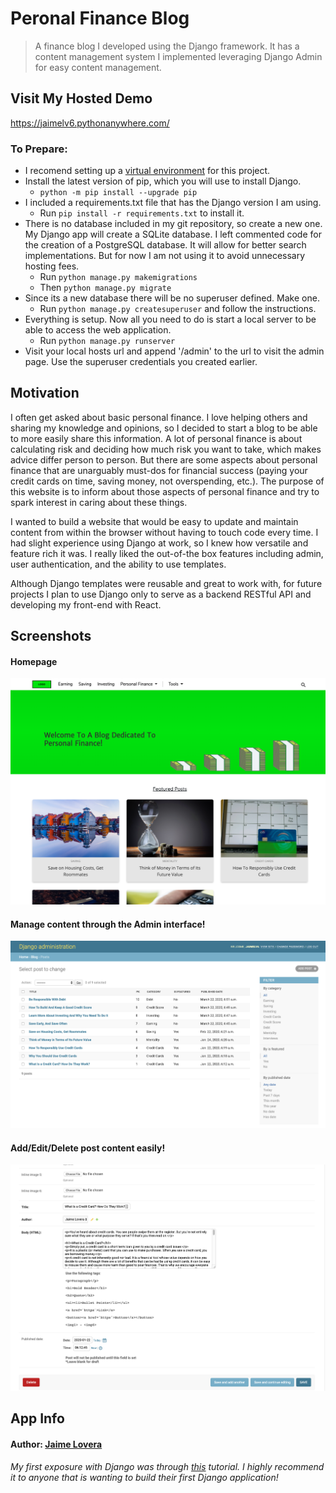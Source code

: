 # Peronal Finance Blog
> A finance blog I developed using the Django framework. It has a content management system I implemented leveraging Django Admin for easy content management.

## Visit My Hosted Demo
https://jaimelv6.pythonanywhere.com/

### To Prepare:
- I recomend setting up a [virtual environment](https://docs.python.org/3/library/venv.html) for this project.
- Install the latest version of pip, which you will use to install Django.
  - ``` python -m pip install --upgrade pip ```
- I included a requirements.txt file that has the Django version I am using. 
  - Run ``` pip install -r requirements.txt ``` to install it.
- There is no database included in my git repository, so create a new one. My Django app will create a SQLite database. I left commented code for the creation of a PostgreSQL database. It will allow for better search implementations. But for now I am not using it to avoid unnecessary hosting fees.
  - Run ``` python manage.py makemigrations ``` 
  - Then ``` python manage.py migrate ```
- Since its a new database there will be no superuser defined. Make one.
  - Run ``` python manage.py createsuperuser ``` and follow the instructions.
- Everything is setup. Now all you need to do is start a local server to be able to access the web application.
  - Run ``` python manage.py runserver ```
- Visit your local hosts url and append '/admin' to the url to visit the admin page. Use the superuser credentials you created earlier.

## Motivation
I often get asked about basic personal finance. I love helping others and sharing my knowledge and opinions, so I decided to start a blog to be able to more easily share this information. A lot of personal finance is about calculating risk and deciding how much risk you want to take, which makes advice differ person to person. But there are some aspects about personal finance that are unarguably must-dos for financial success (paying your credit cards on time, saving money, not overspending, etc.). The purpose of this website is to inform about those aspects of personal finance and try to spark interest in caring about these things. 

I wanted to build a website that would be easy to update and maintain content from within the browser without having to touch code every time. I had slight experience using Django at work, so I knew how versatile and feature rich it was. I really liked the out-of-the box features including admin, user authentication, and the ability to use templates. 

Although Django templates were reusable and great to work with, for future projects I plan to use Django only to serve as a backend RESTful API and developing my front-end with React.

## Screenshots

#### Homepage
![HomePage](/readme_screenshots/index.png?raw=true "HomePage")

#### Manage content through the Admin interface!
![Admin Posts](/readme_screenshots/admin.png?raw=true "Add/Delete/View posts in database")

#### Add/Edit/Delete post content easily!
![Admin Post](/readme_screenshots/admin-post.png?raw=true "Edit post content.")


## App Info

#### Author: [Jaime Lovera](https://www.jaimelovera.com/)

###### My first exposure with Django was through [this](https://tutorial.djangogirls.org/en/) tutorial. I highly recommend it to anyone that is wanting to build their first Django application!
